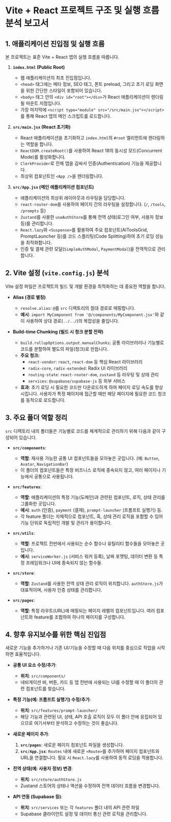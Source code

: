 # Vite + React 프로젝트 구조 및 실행 흐름 분석 보고서

## 1. 애플리케이션 진입점 및 실행 흐름

본 프로젝트는 표준 Vite + React 앱의 실행 흐름을 따릅니다.

1.  **`index.html` (Public Root)**
    *   웹 애플리케이션의 최초 진입점입니다.
    *   `<head>` 태그에는 메타 정보, SEO 태그, 폰트 preload, 그리고 초기 로딩 화면을 위한 간단한 스타일이 포함되어 있습니다.
    *   `<body>` 태그 안의 `<div id="root"></div>`가 React 애플리케이션이 렌더링될 마운트 지점입니다.
    *   가장 마지막에 `<script type="module" src="/src/main.jsx"></script>`를 통해 React 앱의 메인 스크립트를 로드합니다.

2.  **`src/main.jsx` (React 초기화)**
    *   React 애플리케이션을 초기화하고 `index.html`의 `#root` 엘리먼트에 렌더링하는 역할을 합니다.
    *   `ReactDOM.createRoot()`를 사용하여 React 18의 동시성 모드(Concurrent Mode)를 활성화합니다.
    *   `ClerkProvider`로 전체 앱을 감싸서 인증(Authentication) 기능을 제공합니다.
    *   최상위 컴포넌트인 `<App />`을 렌더링합니다.

3.  **`src/App.jsx` (메인 애플리케이션 컴포넌트)**
    *   애플리케이션의 최상위 레이아웃과 라우팅을 담당합니다.
    *   `react-router-dom`을 사용하여 페이지 간의 라우팅을 설정합니다. (`/`, `/tools`, `/prompts` 등)
    *   `Zustand`를 사용한 `useAuthStore`를 통해 전역 상태(로그인 여부, 사용자 정보 등)를 관리합니다.
    *   `React.lazy`와 `<Suspense>`를 활용하여 주요 컴포넌트(AIToolsGrid, PromptLauncher 등)를 코드 스플리팅(Code Splitting)하여 초기 로딩 성능을 최적화합니다.
    *   인증 및 결제 관련 모달(`SimpleAuthModal`, `PaymentModal`)을 전역적으로 관리합니다.

## 2. Vite 설정 (`vite.config.js`) 분석

Vite 설정 파일은 프로젝트의 빌드 및 개발 환경을 최적화하는 데 중요한 역할을 합니다.

*   **Alias (경로 별칭)**
    *   `resolve.alias`: `@`를 `src` 디렉토리의 절대 경로로 매핑합니다.
    *   **예시**: `import MyComponent from '@/components/MyComponent.jsx'`와 같이 사용하여 상대 경로(`../../`)의 복잡성을 줄입니다.

*   **Build-time Chunking (빌드 시 청크 분할 전략)**
    *   `build.rollupOptions.output.manualChunks`: 공통 라이브러리나 기능별로 코드를 분할하여 별도의 파일(청크)로 만듭니다.
    *   **주요 청크:**
        *   `react-vendor`: `react`, `react-dom` 등 핵심 React 라이브러리
        *   `radix-core`, `radix-extended`: Radix UI 라이브러리
        *   `routing-state`: `react-router-dom`, `zustand` 등 라우팅 및 상태 관리
        *   `services`: `@supabase/supabase-js` 등 외부 서비스
    *   **효과**: 초기 로딩 시 필요한 코드만 다운로드하게 하여 페이지 로딩 속도를 향상시킵니다. 사용자가 특정 페이지에 접근할 때만 해당 페이지에 필요한 코드 청크를 동적으로 로드합니다.

## 3. 주요 폴더 역할 정리

`src` 디렉토리 내의 폴더들은 기능별로 코드를 체계적으로 관리하기 위해 다음과 같이 구성되어 있습니다.

*   **`src/components`**:
    *   **역할**: 재사용 가능한 공통 UI 컴포넌트들을 모아놓은 곳입니다. (예: `Button`, `Avatar`, `NavigationBar`)
    *   이 폴더의 컴포넌트들은 특정 비즈니스 로직에 종속되지 않고, 여러 페이지나 기능에서 공통으로 사용됩니다.

*   **`src/features`**:
    *   **역할**: 애플리케이션의 특정 기능(도메인)과 관련된 컴포넌트, 로직, 상태 관리를 그룹화한 곳입니다.
    *   **예시**: `auth` (인증), `payment` (결제), `prompt-launcher` (프롬프트 실행기) 등.
    *   각 feature 폴더는 자체적으로 컴포넌트, 훅, 상태 관리 로직을 포함할 수 있어 기능 단위로 독립적인 개발 및 관리가 용이합니다.

*   **`src/utils`**:
    *   **역할**: 프로젝트 전반에서 사용되는 순수 함수나 유틸리티 함수들을 모아놓은 곳입니다.
    *   **예시**: `serviceWorker.js` (서비스 워커 등록), 날짜 포맷팅, 데이터 변환 등 특정 프레임워크나 UI에 종속되지 않는 함수들.

*   **`src/store`**:
    *   **역할**: `Zustand`를 사용한 전역 상태 관리 로직이 위치합니다. `authStore.js`가 대표적이며, 사용자 인증 상태를 관리합니다.

*   **`src/pages`**:
    *   **역할**: 특정 라우트(URL)에 매핑되는 페이지 레벨의 컴포넌트입니다. 여러 컴포넌트와 feature를 조합하여 하나의 페이지를 구성합니다.

## 4. 향후 유지보수를 위한 핵심 진입점

새로운 기능을 추가하거나 기존 UI/기능을 수정할 때 다음 위치를 중심으로 작업을 시작하면 효율적입니다.

*   **공통 UI 요소 수정/추가**:
    *   **위치**: `src/components/`
    *   네비게이션 바, 버튼, 카드 등 앱 전반에 사용되는 UI를 수정할 때 이 폴더의 관련 컴포넌트를 찾습니다.

*   **특정 기능(예: 프롬프트 실행기) 수정/추가**:
    *   **위치**: `src/features/prompt-launcher/`
    *   해당 기능과 관련된 UI, 상태, API 호출 로직이 모두 이 폴더 안에 응집되어 있으므로 여기서부터 분석하고 수정하는 것이 좋습니다.

*   **새로운 페이지 추가**:
    1.  **`src/pages`**: 새로운 페이지 컴포넌트 파일을 생성합니다.
    2.  **`src/App.jsx`**: `Routes` 내에 새로운 `<Route>`를 추가하여 페이지 컴포넌트와 URL을 연결합니다. 필요 시 `React.lazy`를 사용하여 동적 로딩을 적용합니다.

*   **전역 상태(예: 사용자 정보) 변경**:
    *   **위치**: `src/store/authStore.js`
    *   Zustand 스토어의 상태나 액션을 수정하여 전역 데이터 흐름을 변경합니다.

*   **API 연동 (Supabase 등)**:
    *   **위치**: `src/services` 또는 각 `features` 폴더 내의 API 관련 파일
    *   Supabase 클라이언트 설정 및 데이터 통신 관련 로직을 관리합니다.